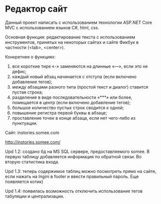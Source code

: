 # Редактор сайт
Данный проект написать с использованием технологии ASP.NET Core MVC с использованием языков C#, html, css. 

Основная функция: редактирование текста с использованием инструментов, принятых на некоторых сайтах и сайте Фикбук в частности (\<tab>, \<center>).

Конкретнее о функциях:

1. все короткие тире «-» заменяются на длинные «—», если это не дефис;
2. каждый новый абзац начинается с отступа (если включено добавление тегов);
3. между абзацами разного типа (простой текст и диалог) ставится пустая строка;
4. разделение в виде последовательности «***» или более, помещается в центр (если включено добавление тегов);
5. большое количество пустых строк сводится к одной;
6. повышение регистра первой буквы в абзаце;
7. проставление точек в конце абзаца, если нет чего-либо из пунктуации.

Сайт: instories.somee.com

http://instories.somee.com/

Upd 1.2: создано бд на MS SQL сервере, предоставляемого somee. В первую таблицу добавляется информация по обратной связи. Во вторую статистика входа.

Upd 1.3: теперь содержимое таблиц можно посмотреть прямо на сайте, если нажать на Ingini в footer и ввести правильный пароль. Еще появляется котик)

Upd 1.4: появилась возможность отключить использование тегов табуляции и централизации.
